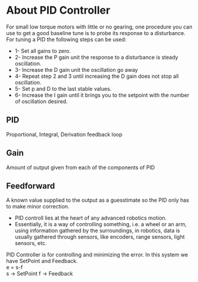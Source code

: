 # About PID Controller

For small low torque motors with little or no gearing, one procedure you can use to get a good baseline tune is to probe its response to a disturbance.
For tuning a PID the following steps can be used:
- 1- Set all gains to zero.
- 2- Increase the P gain unit the response to a disturbance is steady oscillation.
- 3- Increase the D gain unit the oscillation go away 
- 4- Repeat step 2 and 3 until increasing the D gain does not stop all oscillation.
- 5- Set p and D to the last stable values.
- 6- Increase the I gain until it brings you to the setpoint with the number of oscillation desired. 

## PID
  Proportional, Integral, Derivation feedback loop
  
## Gain
 Amount of output given from each of the components of PID

## Feedforward
A known value supplied to the output as a guesstimate so the PID only has to make minor correction.


* PID controll lies at the heart of any advanced robotics motion.
* Essentially, it is a way of controlling something, i.e. a wheel or an arm, using information gathered by the surroundings, in robotics, data is usually gathered through sensors, like encoders, range sensors, light sensors, etc.

PID Controller is for controlling and minimizing the error. In this system we have SetPoint and Feedback.  
e = s-f  
s -> SetPoint 
f -> Feedback
<!--stackedit_data:
eyJoaXN0b3J5IjpbLTY3MTcxOTYzNCwxMDY1MDM5NzIyLDEyOD
A0NjA3ODhdfQ==
-->